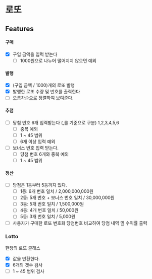 # 로또

## Features

#### 구매

- [x] 구입 금액을 입력 받는다
  - [ ] 1000원으로 나누어 떨어지지 않으면 예외

#### 발행

- [x] (구입 금액 / 1000)개의 로또 발행
- [x] 발행한 로또 수량 및 번호를 출력한다
- [ ] 오름차순으로 정렬하여 보여준다.

#### 추첨

- [ ] 당첨 번호 6개 입력받는다 (,를 기준으로 구분) 1,2,3,4,5,6
  - [ ] 중복 예외
  - [ ] 1 ~ 45 범위
  - [ ] 6개 이상 입력 예외
- [ ] 보너스 번호 입력 받는다.
  - [ ] 당첨 번호 6개와 중복 예외
  - [ ] 1 ~ 45 범위

#### 정산

- [ ] 당첨은 1등부터 5등까지 있다.
  - [ ] 1등: 6개 번호 일치 / 2,000,000,000원
  - [ ] 2등: 5개 번호 + 보너스 번호 일치 / 30,000,000원
  - [ ] 3등: 5개 번호 일치 / 1,500,000원
  - [ ] 4등: 4개 번호 일치 / 50,000원
  - [ ] 5등: 3개 번호 일치 / 5,000원
- [ ] 사용자가 구매한 로또 번호화 당첨번호 비교하여 당첨 내역 밒 수익률 출력

### Lotto

한장의 로또 클래스

- [x] 값을 반환한다.
- [x] 6개의 갯수 검사
- [ ] 1 ~ 45 범위 검사
